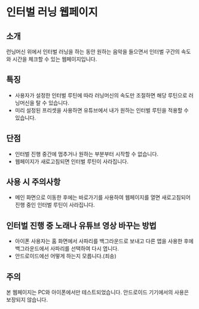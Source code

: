 ﻿# 인터벌 러닝 웹페이지

## 소개

런닝머신 위에서 인터벌 러닝을 하는 동안 원하는 음악을 들으면서 인터벌 구간의 속도와 시간을 체크할 수 있는 웹페이지입니다.

## 특징

- 사용자가 설정한 인터벌 루틴에 따라 러닝머신의 속도만 조절하면 해당 루틴으로 러닝머신을 탈 수 있습니다.
- 미리 설정된 프리셋을 사용하면 유튜브에서 내가 원하는 인터벌 루틴을 적용할 수 있습니다.

## 단점

- 인터벌 진행 중간에 멈추거나 원하는 부분부터 시작할 수 없습니다.
- 웹페이지가 새로고침되면 인터벌 루틴이 사라집니다.

## 사용 시 주의사항

- 메인 화면으로 이동한 후에는 바로가기를 사용하여 웹페이지를 열면 새로고침되어 진행 중인 인터벌 루틴이 사라집니다.

## 인터벌 진행 중 노래나 유튜브 영상 바꾸는 방법

- 아이폰 사용자는 홈 화면에서 사파리를 백그라운드로 보내고 다른 앱을 사용한 후에 백그라운드에서 사파리를 선택하여 다시 엽니다.
- 안드로이드에선 어떻게 하는지 모릅니다.(죄송)

## 주의

본 웹페이지는 PC와 아이폰에서만 테스트되었습니다. 안드로이드 기기에서의 사용은 보장되지 않습니다.
